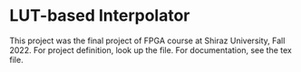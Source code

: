 # LUT-based Interpolator
This project was the final project of FPGA course at Shiraz University, Fall 2022.  For project definition, look up the file.  For documentation, see the tex file.
